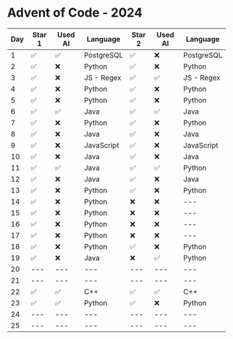 # Advent of Code - 2024

| Day | Star 1 | Used AI | Language | Star 2 | Used AI | Language |
|-----|--------|---------|----------|--------|---------|----------|
| 1   | ✅ | ✅ | PostgreSQL | ✅ | ❌ | PostgreSQL |
| 2   | ✅ | ❌ | Python | ✅ | ❌ | Python |
| 3   | ✅ | ❌ | JS - Regex | ✅ | ✅ | JS - Regex |
| 4   | ✅ | ❌ | Python | ✅ | ❌ | Python |
| 5   | ✅ | ❌ | Python | ✅ | ❌ | Python |
| 6   | ✅ | ✅ | Java | ✅ | ✅ | Java |
| 7   | ✅ | ❌ | Python | ✅ | ❌ | Python |
| 8   | ✅ | ❌ | Java | ✅ | ❌ | Java |
| 9   | ✅ | ❌ | JavaScript | ✅ | ❌ | JavaScript |
| 10  | ✅ | ❌ | Java | ✅ | ❌ | Java |
| 11  | ✅ | ✅ | Java | ✅ | ✅ | Python |
| 12  | ✅ | ❌ | Java | ✅ | ❌ | Java |
| 13  | ✅ | ❌ | Python | ✅ | ❌ | Python |
| 14  | ✅ | ❌ | Python | ❌ | ❌ | --- |
| 15  | ✅ | ❌ | Python | ❌ | ❌ | --- |
| 16  | ✅ | ❌ | Python | ❌ | ❌ | --- |
| 17  | ✅ | ❌ | Python | ❌ | ❌ | --- |
| 18  | ✅ | ❌ | Python | ✅ | ❌ | Python |
| 19  | ✅ | ❌ | Java | ❌ | ✅ | Python |
| 20  | ---    | ---     | ---      | ---    | ---     | ---      |
| 21  | ---    | ---     | ---      | ---    | ---     | ---      |
| 22  | ✅ | ✅ | C++ | ✅ | ✅ | C++ |
| 23  | ✅ | ✅ | Python | ✅ | ❌ | Python |
| 24  | ---    | ---     | ---      | ---    | ---     | ---      |
| 25  | ---    | ---     | ---      | ---    | ---     | ---      |
